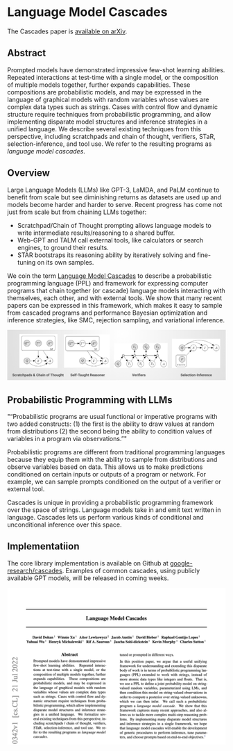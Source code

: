 # Language Model Cascades

The Cascades paper is [available on arXiv](https://arxiv.org/abs/2207.10342).

## Abstract

Prompted models have demonstrated impressive few-shot learning abilities. Repeated interactions at test-time with a single model, or the composition of multiple models together, further expands capabilities. These compositions are probabilistic models, and may be expressed in the language of graphical models with random variables whose values are complex data types such as strings. Cases with control flow and dynamic structure require techniques from probabilistic programming, and allow implementing disparate model structures and inference strategies in a unified language. We describe several existing techniques from this perspective, including scratchpads and chain of thought, verifiers, STaR, selection-inference, and tool use. We refer to the resulting programs as _language model cascades_.

## Overview

Large Language Models (LLMs) like GPT-3, LaMDA, and PaLM continue to benefit from scale but see diminishing returns as datasets are used up and models become harder and harder to serve. Recent progress has come not just from scale but from chaining LLMs together: 

* Scratchpad/Chain of Thought prompting allows language models to write intermediate results/reasoning to a shared buffer.
* Web-GPT and TALM call external tools, like calculators or search engines, to ground their results.
* STAR bootstraps its reasoning ability by iteratively solving and fine-tuning on its own samples.

We coin the term [Language Model Cascades](https://arxiv.org/abs/2207.10342) to describe a probabilistic programming language (PPL) and framework for expressing computer programs that chain together (or cascade) language models interacting with themselves, each other, and with external tools. We show that many recent papers can be expressed in this framework, which makes it easy to sample from cascaded programs and performance Bayesian optimization and inference strategies, like SMC, rejection sampling, and variational inference.

![examples of LLM cascades](https://github.com/google-research/cascades/blob/web/_data/cascades.png)

## Probabilistic Programming with LLMs

"“Probabilistic programs are usual functional or imperative programs with two added constructs: 
(1) the first is the ability to draw values at random from distributions
(2) the second being the ability to condition values of variables in a program via observations.”"

Probabilistic programs are different from traditional programming languages because they equip them with the ability to sample from distributions and observe variables based on data. This allows us to make predictions conditioned on certain inputs or outputs of a program or network. For example, we can sample prompts conditioned on the output of a verifier or external tool.

Cascades is unique in providing a probabilistic programming framework over the space of strings. Language models take in and emit text written in language. Cascades lets us perform various kinds of conditional and unconditional inference over this space.

## Implementatiion

The core library implementation is available on Github at [google-research/cascades](https://github.com/google-research/cascades). Examples of common cascades, using publicly available GPT models, will be released in coming weeks.

![The Cascades paper](https://github.com/google-research/cascades/blob/web/_data/cascades-paper.png)
